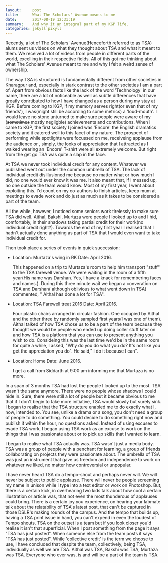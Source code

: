 ```yaml
---
layout:     post
title:      What The Scholars' Avenue means to me
date:       2017-08-19 12:31:19
summary:    And why it an integral part of my KGP life.
categories: jekyll pixyll
---
```


Recently, a lot of The Scholars' Avenue(Henceforth referred to as TSA) alums sent us videos on what they thought about TSA and what it meant to them. We received a lot of videos from people in different parts of the world, excelling in their respective fields.
All of this got me thinking about what The Scholars' Avenue meant to me and why I felt a weird sense of ownership.

The way TSA is structured is fundamentally different from other societies in Kharagpur and, especially in stark contrast to the other societies I am a part of. Apart from obvious facts like the lack of the word 'Technology' in our name, there are a lot of noticeable as well as subtle differences that have greatly conrtibuted to how I have changed as a person during my stay at KGP. Before coming to KGP, if my memory serves right(or even that of my friends'), I was(might still be according to some metrics) a 'loud-mouth'. I would leave no stone unturned to make sure people were aware of my (<del>sometimes</del> mostly negligble) achievements and contributions. When I came to KGP, the first society I joined was 'Encore' the English dramatics society and it catered well to this facet of my nature. The prospect of performing while spotlights were focussed on me, receiveing applause from the audience or , simply,  the looks of appreciation that I attracted as I walked wearing an 'Encore' T-shirt were all extremely welcome. But right from the get go TSA was quite a slap in the face. 

At TSA we never took individual credit for any content. Whatever we published went out under the common umbrella of TSA. The lack of individual credit disillusioned me because no matter what or how much I did, no one would ever know it was me. It also meant that, if I messed up, no one outside the team would know. Most of my first year, I went about exploiting this. I'd count on my co-authors to finish articles, keep mum at meetings to evade work and do just as much as it takes to be considered a part of the team. 

All the while, however, I noticed some seniors work tirelessly to make sure TSA did well. Aithal, Bakshi, Murtaza were people I looked up to and I hid, comfortably, in their shadows taking partial credit for their work(no individual credit right?). Towards the end of my first year I realised that I hadn't actually done anything as part of TSA that I would even want to take individual credit for.

Then took place a series of events in quick succession:

* Location: Murtaza's wing in RK
  Date: April 2016.
  
  This happened on a trip to Murtaza's room to help him transport "stuff" to the TSA farewell venue. We were waiting in the room of a fifth year(His name was Darshan. Yes, I have a knack for remembering faces and names.). During this three minute wait we began a converation on TSA and Darshan( although oblivious to what went down in TSA) commented, " Aithal has done a lot for TSA".
  
* Location: TSA Farewell treat 2016
  Date: April 2016.
  
  Four plastic chairs arranged in circular fashion. One occupied by Aithal and the other three by randomly sampled first years(I was one of them). Aithal talked of how TSA chose us to be a part of the team because they thought we would be people who ended up doing coller stuff later on and how TSA is a platform that you can use to present anything you wish to do. Consideing this was the last time we'd be in the same room for quite a while, I asked, "Why do you do what you do? It's not like you get the appreciation you do". He said," I do it because I can".
  
* Location: Home
  Date: June 2016.
  
  I get a call from Siddarth at 9:00 am informing me that Murtaza is no more.

In a span of 3 months TSA had lost the people I looked up to the most. TSA wasn't the same anymore. There were no people whose shadows I could hide in. Sure, there were still a lot of people but it became obvious to me that if I don't begin to take more initiative, TSA would slowly but surely sink. I began to realise that the TSA structure enabled me to do exactly what I, now, intended to. You see, unlike a drama or a song, you don't need a group of people to do something. You could decide to do something right now and publish it within the hour, no questions asked. Instead of using excuses to evade TSA work, I began using TSA work as an excuse to work on the things that I was passionate about or to pick up skills that I wanted to learn. 

I began to realise what TSA actually was. TSA wasn't just a media body. TSA was a group of people with a penchant for learning, a group of friends collaborating on projects they were passionate about. The umbrella of TSA was just an instrument that gave us freedom and independence to work on whatever we liked, no matter how controversial or unpopular. 

I have never heard TSA do a tempo-shout and perhaps never will. We will never be subject to public applause. There will never be people screeming my name in unison while I type into a text editor or work on Photoshop. But, there is a certain kick, in overhearing two kids talk about how cool a certain illustration or article was, that not even the most thunderous of applauses could bring. There is a certain joy you experience, on hearing your labmate talk about the relatability of TSA's latest post, that can't be captured in those DSLR's making rounds of the campus. And the tempo that builds up, having a TSA print issue in hand, you can't expend in even the loudest of Tempo shouts. TSA on the outset is a team but if you look closer you'd realise it isn't that superficial. When I post something from the page it says "TSA has just posted". When someone else from the team posts it says "TSA has just posted". While 'collective credit' is the term we choose to use, I have concluded that despite the team, collectively, being TSA, individually as well we are TSA. Aithal was TSA, Bakshi was TSA, Murtaza was TSA. Everyone who ever was, is and will be a part of the team is TSA.  
